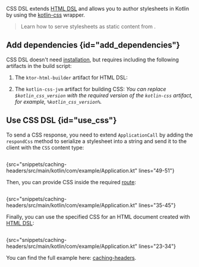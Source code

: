 [//]: # (title: CSS DSL)

<microformat>
<var name="example_name" value="caching-headers"/>
<include src="lib.xml" include-id="download_example"/>
</microformat>

CSS DSL extends [HTML DSL](html_dsl.md) and allows you to author stylesheets in Kotlin by using the [kotlin-css](https://github.com/JetBrains/kotlin-wrappers/blob/master/kotlin-css/README.md) wrapper.

> Learn how to serve stylesheets as static content from [](Serving_Static_Content.md).


## Add dependencies {id="add_dependencies"}
CSS DSL doesn't need [installation](Plugins.md#install), but requires including the following artifacts in the build script:

1. The `ktor-html-builder` artifact for HTML DSL:
   <var name="artifact_name" value="ktor-html-builder"/>
   <include src="lib.xml" include-id="add_ktor_artifact"/>
   
1. The `kotlin-css-jvm` artifact for building CSS:
   <var name="group_id" value="org.jetbrains.kotlin-wrappers"/>
   <var name="artifact_name" value="kotlin-css"/>
   <var name="version" value="kotlin_css_version"/>
   <include src="lib.xml" include-id="add_artifact"/>
   You can replace `$kotlin_css_version` with the required version of the `kotlin-css` artifact, for example, `%kotlin_css_version%`.


## Use CSS DSL {id="use_css"}

To send a CSS response, you need to extend `ApplicationCall` by adding the `respondCss` method to serialize a stylesheet into a string and send it to the client with the `CSS` content type:

```kotlin
```
{src="snippets/caching-headers/src/main/kotlin/com/example/Application.kt" lines="49-51"}

Then, you can provide CSS inside the required [route](Routing_in_Ktor.md):

```kotlin
```
{src="snippets/caching-headers/src/main/kotlin/com/example/Application.kt" lines="35-45"}

Finally, you can use the specified CSS for an HTML document created with [HTML DSL](html_dsl.md):

```kotlin
```
{src="snippets/caching-headers/src/main/kotlin/com/example/Application.kt" lines="23-34"}

You can find the full example here: [caching-headers](https://github.com/ktorio/ktor-documentation/tree/%current-branch%/codeSnippets/snippets/caching-headers).
